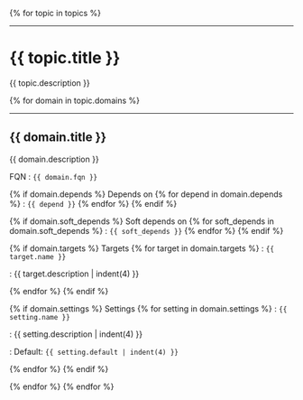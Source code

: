 {% for topic in topics %}

---

# {{ topic.title }}

{{ topic.description }}

{% for domain in topic.domains %}

---
## {{ domain.title }}

{{ domain.description }}

FQN
: `{{ domain.fqn }}`

{% if domain.depends %}
Depends on
{% for depend in domain.depends %}
: `{{ depend }}`
{% endfor %}
{% endif %}

{% if domain.soft_depends %}
Soft depends on
{% for soft_depends in domain.soft_depends %}
: `{{ soft_depends }}`
{% endfor %}
{% endif %}

{% if domain.targets %}
Targets
{% for target in domain.targets %}
: `{{ target.name }}`

  : {{ target.description | indent(4) }}

{% endfor %}
{% endif %}

{% if domain.settings %}
Settings
{% for setting in domain.settings %}
: `{{ setting.name }}`

  : {{ setting.description | indent(4) }}

  : Default: `{{ setting.default | indent(4) }}`

{% endfor %}
{% endif %}

{% endfor %}
{% endfor %}
